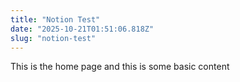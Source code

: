 ```yaml
---
title: "Notion Test"
date: "2025-10-21T01:51:06.818Z"
slug: "notion-test"
---
```



This is the home page and this is some basic content

